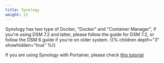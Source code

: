 ```yaml
---
title: Synology
weight: 22
---
```

Synology has two type of Docker, "Docker" and "Container Manager", if you're using DSM 7.2 and latter, please follow the guide for DSM 7.2, or follow the DSM 6 guide if you're on older system.
{{% children depth="3" showhidden="true" %}}

If you are using Synology with Portainer, please check [this tutorial](https://mariushosting.com/how-to-install-rustdesk-on-your-synology-nas/)
